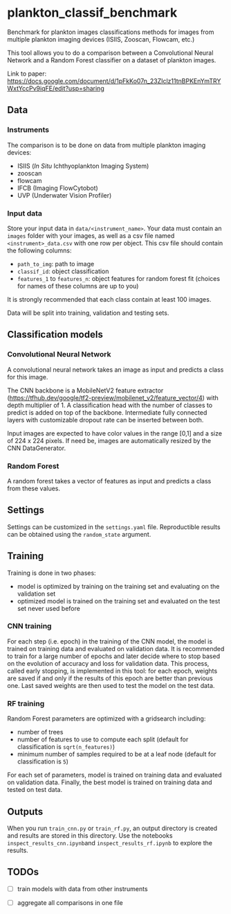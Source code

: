 # plankton_classif_benchmark
Benchmark for plankton images classifications methods for images from multiple plankton imaging devices (ISIIS, Zooscan, Flowcam, etc.)

This tool allows you to do a comparison between a Convolutional Neural Network and a Random Forest classifier on a dataset of plankton images. 

Link to paper: https://docs.google.com/document/d/1pFkKo07n_23ZIclz11tnBPKEnYmTRYWxtYccPv9iqFE/edit?usp=sharing

## Data
### Instruments
The comparison is to be done on data from multiple plankton imaging devices:
- ISIIS (*In Situ* Ichthyoplankton Imaging System)
- zooscan
- flowcam
- IFCB (Imaging FlowCytobot)
- UVP (Underwater Vision Profiler)

### Input data
Store your input data in `data/<instrument_name>`. Your data must contain an `images` folder with your images, as well as a csv file named `<instrument>_data.csv` with one row per object.
This csv file should contain the following columns:
- `path_to_img`: path to image
- `classif_id`: object classification
- `features_1` to `features_n`: object features for random forest fit (choices for names of these columns are up to you)

It is strongly recommended that each class contain at least 100 images. 

Data will be split into training, validation and testing sets.

## Classification models
### Convolutional Neural Network
A convolutional neural network takes an image as input and predicts a class for this image. 

The CNN backbone is a MobileNetV2 feature extractor (https://tfhub.dev/google/tf2-preview/mobilenet_v2/feature_vector/4) with depth multiplier of 1.
A classification head with the number of classes to predict is added on top of the backbone. Intermediate fully connected layers with customizable dropout rate can be inserted between both.  

Input images are expected to have color values in the range [0,1] and a size of 224 x 224 pixels. If need be, images are automatically resized by the CNN DataGenerator.

### Random Forest
A random forest takes a vector of features as input and predicts a class from these values.

## Settings
Settings can be customized in the `settings.yaml` file. 
Reproductible results can be obtained using the `random_state` argument.

## Training
Training is done in two phases:
- model is optimized by training on the training set and evaluating on the validation set
- optimized model is trained on the training set and evaluated on the test set never used before

### CNN training
For each step (i.e. epoch) in the training of the CNN model, the model is trained on training data and evaluated on validation data. It is recommended to train for a large number of epochs and later decide where to stop based on the evolution of accuracy and loss for validation data. This process, called early stopping, is implemented in this tool: for each epoch, weights are saved if and only if the results of this epoch are better than previous one. Last saved weights are then used to test the model on the test data.

### RF training
Random Forest parameters are optimized with a gridsearch including:
- number of trees
- number of features to use to compute each split (default for classification is `sqrt(n_features)`)
- minimum number of samples required to be at a leaf node (default for classification is `5`)

For each set of parameters, model is trained on training data and evaluated on validation data. Finally, the best model is trained on training data and tested on test data.

## Outputs
When you run `train_cnn.py` or `train_rf.py`, an output directory is created and results are stored in this directory. Use the notebooks `inspect_results_cnn.ipynb`and `inspect_results_rf.ipynb` to explore the results. 

## TODOs

- [ ] train models with data from other instruments
- [ ] aggregate all comparisons in one file

